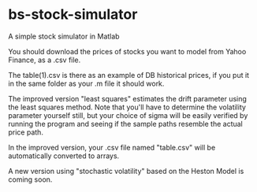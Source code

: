 # bs-stock-simulator
A simple stock simulator in Matlab

You should download the prices of stocks you want to model from Yahoo Finance, as a .csv file.

The table(1).csv is there as an example of DB historical prices, if you put it in the same folder as your .m file it should work.

The improved version "least squares" estimates the drift parameter using the least squares method. Note that you'll have to determine the volatility parameter yourself still, but your choice of sigma will be easily verified by running the program and seeing if the sample paths resemble the actual price path.

In the improved version, your .csv file named "table.csv" will be automatically converted to arrays.

A new version using "stochastic volatility" based on the Heston Model is coming soon.

